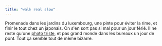 ```yaml
---
title: "walk real slow"
---
```


Promenade dans les jardins du luxembourg, une pinte pour éviter la rime, et
finir le tout chez un japonais. On s'en sort pas si mal pour un jour férié. Il
ne reste qu'une [photo
triste](http://www.tuxaco.net/blog/index.php?2005/05/06/39-solitude), et pas
grand monde dans les bureaux un jour de pont. Tout ça semble tout de même
bizarre.

